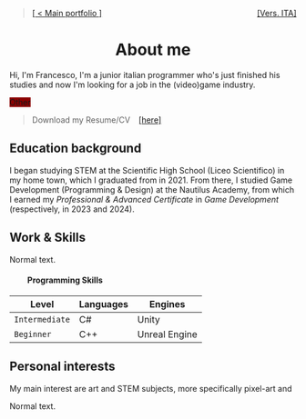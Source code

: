 <style>
elim{
    background-color: darkred;
}
</style>

<!-- 
    [x]: a small history
        [x]: dove hai studiato
        [x]: inserisci le date
    [ ]: my work and skills
        [ ]: what are you good at?
        [ ]: programming skills
        [ ]: outwards skills (like drawing or puzzle solving(?))
    [ ]: perchè fai questo? motivazioni, passioni...
        [ ]: includi anche i tuoi interessi

    ## Nella bio allungata
    [ ]: giochi preferiti, stili/generi che ti interessano di più
    [ ]: espandi i punti nella bio stretta
    
    Cose da ricordare
        1. What you do
        2. Your "why"
        3. Your qualifications
        4. Relevant personal details
            (when appropriate)
        - Consider your audience
 -->

> [[ < Main portfolio ]](/index.md) <span style="float: right;">[[Vers. ITA]](/ita_about.md)</span>

<!--<br>-->

<!-- # ABOUT ME -->
<h1 style="text-align: center;">About me</h1>

<!-- FIXME -->
Hi, I'm Francesco, I'm a junior italian programmer who's just finished his studies and now I'm looking for a job in the (video)game industry.

<elim>Other</elim>

> Download my Resume/CV &ensp; [[here]](./assets/pdf/TEST_francesco_degno_resume.pdf "Click to download my Resume / CV")


## Education background

I began studying STEM at the Scientific High School (Liceo Scientifico) in my home town, which I graduated from in 2021. From there, I studied Game Development (Programming & Design) at the Nautilus Academy, from which I earned my _Professional & Advanced Certificate_ in _Game Development_ (respectively, in 2023 and 2024).


## Work & Skills

Normal text.

#### &emsp;&emsp; Programming Skills

| Level          | Languages | Engines       |
|----------------|-----------|---------------|
| `Intermediate` | C#        | Unity         |
| `Beginner`     | C++       | Unreal Engine |


## Personal interests

My main interest are art and STEM subjects, more specifically pixel-art and 

Normal text.
